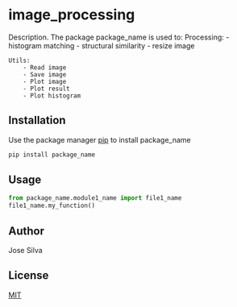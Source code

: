 # image_processing

Description. 
The package package_name is used to:
    Processing:
        - histogram matching
        - structural similarity
        - resize image

    Utils:
        - Read image
        - Save image
        - Plot image
        - Plot result
        - Plot histogram

## Installation

Use the package manager [pip](https://pip.pypa.io/en/stable/) to install package_name

```bash
pip install package_name
```

## Usage

```python
from package_name.module1_name import file1_name
file1_name.my_function()
```

## Author
Jose Silva

## License
[MIT](https://choosealicense.com/licenses/mit/)
